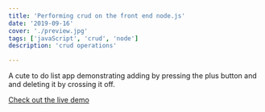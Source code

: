 ```yaml
---
title: 'Performing crud on the front end node.js'
date: '2019-09-16'
cover: './preview.jpg'
tags: ['javaScript', 'crud', 'node']
description: 'crud operations'

---
```


A cute to do list app demonstrating adding by pressing the plus button and and deleting it by crossing it off.  

<a href="https://safe-badlands-59126.herokuapp.com">Check out the live demo</a>